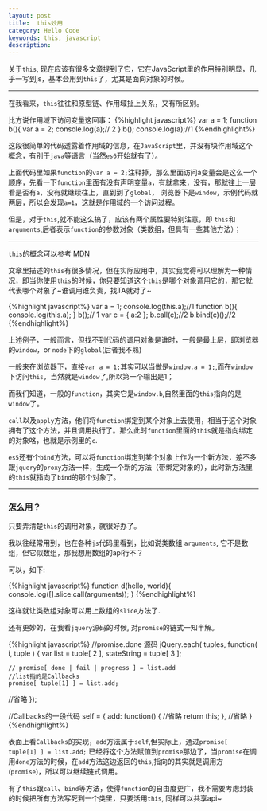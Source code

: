 ```yaml
---
layout: post
title:  this妙用
category: Hello Code
keywords: this, javascript
description: 
---
```


关于`this`, 现在应该有很多文章提到了它，它在JavaScript里的作用特别明显，几乎一写到js，基本会用到`this`了，尤其是面向对象的时候。

---

在我看来，`this`往往和原型链、作用域扯上关系，又有所区别。

比方说作用域下访问变量这回事：
{%highlight javascript%}
var a = 1;
function b(){
  var a = 2;
  console.log(a);// 2
}
b();
console.log(a);//1
{%endhighlight%}

这段很简单的代码透露着作用域的信息，在`JavaScript`里，并没有块作用域这个概念，有别于`java`等语言（当然`es6`开始就有了）。

上面代码里如果`function`的`var a = 2;`注释掉，那么里面访问a变量会是这么一个顺序，先看一下`function`里面有没有声明变量`a`，有就拿来，没有，那就往上一层看是否有`a`，没有就继续往上，直到到了`global`， 浏览器下是`window`，示例代码就两层，所以会发现`a=1`，这就是作用域的一个访问过程。

但是，对于`this`,就不能这么搞了，应该有两个属性要特别注意，即 `this`和`arguments`,后者表示`function`的参数对象（类数组，但具有一些其他方法）；

---

`this`的概念可以参考 [MDN](https://developer.mozilla.org/zh-CN/docs/Web/JavaScript/Reference/Operators/this)

文章里描述的`this`有很多情况，但在实际应用中，其实我觉得可以理解为一种情况，即当你使用`this`的时候，你只要知道这个`this`是哪个对象调用它的，那它就代表哪个对象了~谁调用谁负责，找TA就对了~

{%highlight javascript%}
var a = 1;
console.log(this.a);//1
function b(){
  console.log(this.a);
}
b();// 1
var c = {
  a:2
};
b.call(c);//2
b.bind(c)();//2
{%endhighlight%}

上述例子，一般而言，但找不到代码的调用对象是谁时，一般是最上层，即浏览器的`window`，or `node`下的`global`(后者我不熟)

一般来在浏览器下，直接`var a = 1;`其实可以当做是`window.a = 1;`,而在`window`下访问`this`，当然就是`window`了,所以第一个输出是1；

而我们知道，一般的`function`，其实它是`window.b`,自然里面的`this`指向的是`window`了。

`call`以及`apply`方法，他们将`function`绑定到某个对象上去使用，相当于这个对象拥有了这个方法，并且调用执行了。那么此时`function`里面的`this`就是指向绑定的对象咯，也就是示例里的`c`.

`es5`还有个`bind`方法，可以将`function`绑定到某个对象上作为一个新方法，差不多跟`jquery`的`proxy`方法一样，生成一个新的方法（带绑定对象的），此时新方法里的`this`就指向了`bind`的那个对象了。

---

### 怎么用？
只要弄清楚`this`的调用对象，就很好办了。

我以往经常用到，也在各种`js`代码里看到，比如说类数组 `arguments`, 它不是数组，但它似数组，那我想用数组的api行不？

可以，如下:

{%highlight javascript%}
 function d(hello, world){
 	console.log([].slice.call(arguments));
 }
{%endhighlight%}

这样就让类数组对象可以用上数组的`slice`方法了.

还有更妙的，在我看`jquery`源码的时候, 对`promise`的链式一知半解。

{%highlight javascript%}
//promise.done 源码
jQuery.each( tuples, function( i, tuple ) {
	var list = tuple[ 2 ],
		stateString = tuple[ 3 ];

	// promise[ done | fail | progress ] = list.add
	//list指的是Callbacks
	promise[ tuple[1] ] = list.add;
 //省略
 });

//Callbacks的一段代码
self = {
	add: function() {
		//省略
		return this;
	},
	//省略
}
{%endhighlight%}

表面上看`Callbacks`的实现，`add`方法属于`self`,但实际上，通过`promise[ tuple[1] ] = list.add;` 已经将这个方法赋值到`promise`那边了，当`promise`在调用`done`方法的时候，在`add`方法这边返回的`this`,指向的其实就是调用方(`promise`)，所以可以继续链式调用。


有了`this`跟`call`、`bind`等方法，使得`function`的自由度更广，我不需要考虑封装的时候把所有方法写死到一个类里，只要活用`this`, 同样可以共享api~ 



